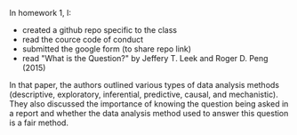 In homework 1, I:
- created a github repo specific to the class
- read the cource code of conduct
- submitted the google form (to share repo link)
- read "What is the Question?" by Jeffery T. Leek and Roger D. Peng (2015)

In that paper, the authors outlined various types of data analysis methods (descriptive, exploratory, inferential, predictive, causal, and mechanistic). They also discussed the importance of knowing the question being asked in a report and whether the data analysis method used to answer this question is a fair method. 
